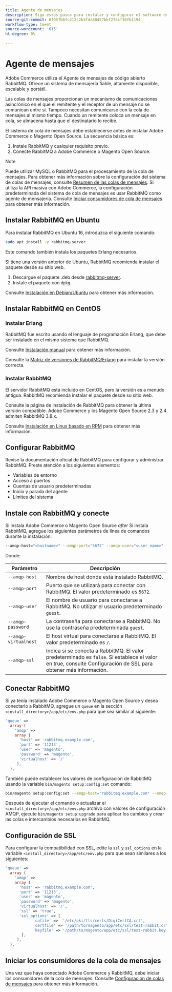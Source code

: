 ```yaml
---
title: Agente de mensajes
description: Siga estos pasos para instalar y configurar el software de broker de mensajes necesario (como RabbitMQ) para las instalaciones locales de Adobe Commerce y Magento Open Source.
source-git-commit: 8f05fb6fc212c2b3fda80457bbf27ecf16fb1194
workflow-type: tm+mt
source-wordcount: '615'
ht-degree: 0%

---
```



# Agente de mensajes

Adobe Commerce utiliza el Agente de mensajes de código abierto RabbitMQ. Ofrece un sistema de mensajería fiable, altamente disponible, escalable y portátil.

Las colas de mensajes proporcionan un mecanismo de comunicaciones asincrónico en el que el remitente y el receptor de un mensaje no se comunican entre sí. Tampoco necesitan comunicarse con la cola de mensajes al mismo tiempo. Cuando un remitente coloca un mensaje en cola, se almacena hasta que el destinatario lo recibe.

El sistema de cola de mensajes debe establecerse antes de instalar Adobe Commerce o Magento Open Source. La secuencia básica es:

1. Instale RabbitMQ y cualquier requisito previo.
1. Conecte RabbitMQ a Adobe Commerce o Magento Open Source.

>[!NOTE]
>
>Puede utilizar MySQL o RabbitMQ para el procesamiento de la cola de mensajes. Para obtener más información sobre la configuración del sistema de colas de mensajes, consulte [Resumen de las colas de mensajes](https://developer.adobe.com/commerce/php/development/components/message-queues/). Si utiliza la API masiva con Adobe Commerce, la configuración predeterminada del sistema de cola de mensajes es usar RabbitMQ como agente de mensajería. Consulte [Iniciar consumidores de cola de mensajes](../../configuration/cli/start-message-queues.md) para obtener más información.

## Instalar RabbitMQ en Ubuntu

Para instalar RabbitMQ en Ubuntu 16, introduzca el siguiente comando:

```bash
sudo apt install -y rabbitmq-server
```

Este comando también instala los paquetes Erlang necesarios.

Si tiene una versión anterior de Ubuntu, RabbitMQ recomienda instalar el paquete desde su sitio web.

1. Descargue el paquete .deb desde [rabbitmq-server](https://www.rabbitmq.com/download.html).
1. Instale el paquete con `dpkg`.

Consulte [Instalación en Debian/Ubuntu](https://www.rabbitmq.com/install-debian.html) para obtener más información.

## Instalar RabbitMQ en CentOS

### Instalar Erlang

RabbitMQ fue escrito usando el lenguaje de programación Erlang, que debe ser instalado en el mismo sistema que RabbitMQ.

Consulte [Instalación manual](https://www.erlang-solutions.com/downloads/) para obtener más información.

Consulte la [Matriz de versiones de RabbitMQ/Erlang](https://www.rabbitmq.com/which-erlang.html) para instalar la versión correcta.

### Instalar RabbitMQ

El servidor RabbitMQ está incluido en CentOS, pero la versión es a menudo antigua. RabbitMQ recomienda instalar el paquete desde su sitio web.

Consulte la página de instalación de RabbitMQ para obtener la última versión compatible. Adobe Commerce y los Magento Open Source 2.3 y 2.4 admiten RabbitMQ 3.8.x.

Consulte [Instalación en Linux basado en RPM](https://www.rabbitmq.com/install-rpm.html) para obtener más información.

## Configurar RabbitMQ

Revise la documentación oficial de RabbitMQ para configurar y administrar RabbitMQ. Preste atención a los siguientes elementos:

* Variables de entorno
* Acceso a puertos
* Cuentas de usuario predeterminadas
* Inicio y parada del agente
* Límites del sistema

## Instale con RabbitMQ y conecte

Si instala Adobe Commerce o Magento Open Source _after_ Si instala RabbitMQ, agregue los siguientes parámetros de línea de comandos durante la instalación:

```bash
--amqp-host="<hostname>" --amqp-port="5672" --amqp-user="<user_name>" --amqp-password="<password>" --amqp-virtualhost="/"
```

Donde:

| Parámetro | Descripción |
|--- |--- |
| `--amqp-host` | Nombre de host donde está instalado RabbitMQ. |
| `--amqp-port` | Puerto que se utilizará para conectar con RabbitMQ. El valor predeterminado es `5672`. |
| `--amqp-user` | El nombre de usuario para conectarse a RabbitMQ. No utilizar el usuario predeterminado `guest`. |
| `--amqp-password` | La contraseña para conectarse a RabbitMQ. No use la contraseña predeterminada `guest`. |
| `--amqp-virtualhost` | El host virtual para conectarse a RabbitMQ. El valor predeterminado es `/`. |
| `--amqp-ssl` | Indica si se conecta a RabbitMQ. El valor predeterminado es `false`. Si establece el valor en true, consulte Configuración de SSL para obtener más información. |

## Conectar RabbitMQ

Si ya tenía instalado Adobe Commerce o Magento Open Source y desea conectarlo a RabbitMQ, agregue un `queue` en la sección `<install_directory>/app/etc/env.php` para que sea similar al siguiente:

```php
'queue' =>
  array (
    'amqp' =>
    array (
      'host' => 'rabbitmq.example.com',
      'port' => '11213',
      'user' => 'magento',
      'password' => 'magento',
      'virtualhost' => '/'
     ),
  ),
```

También puede establecer los valores de configuración de RabbitMQ usando la variable `bin/magento setup:config:set` comando:

```bash
bin/magento setup:config:set --amqp-host="rabbitmq.example.com" --amqp-port="11213" --amqp-user="magento" --amqp-password="magento" --amqp-virtualhost="/"
```

Después de ejecutar el comando o actualizar el `<install_directory>/app/etc/env.php` archivo con valores de configuración AMQP, ejecute `bin/magento setup:upgrade` para aplicar los cambios y crear las colas e intercambios necesarios en RabbitMQ.

## Configuración de SSL

Para configurar la compatibilidad con SSL, edite la `ssl` y `ssl_options` en la variable `<install_directory>/app/etc/env.php` para que sean similares a los siguientes:

```php
'queue' =>
  array (
    'amqp' =>
    array (
      'host' => 'rabbitmq.example.com',
      'port' => '11213',
      'user' => 'magento',
      'password' => 'magento',
      'virtualhost' => '/',
      'ssl' => 'true',
      'ssl_options' => [
            'cafile' =>  '/etc/pki/tls/certs/DigiCertCA.crt',
            'certfile' => '/path/to/magento/app/etc/ssl/test-rabbit.crt',
            'keyfile' => '/path/to/magento/app/etc/ssl/test-rabbit.key'
       ],
     ),
  ),
```

## Iniciar los consumidores de la cola de mensajes

Una vez que haya conectado Adobe Commerce y RabbitMQ, debe iniciar los consumidores de la cola de mensajes. Consulte [Configuración de colas de mensajes](../../configuration/cli/start-message-queues.md) para obtener más información.
